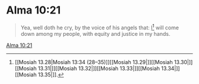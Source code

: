 # Alma 10:21

> Yea, well doth he cry, by the voice of his angels that: <u>I</u>[^a] will come down among my people, with equity and justice in my hands.

[Alma 10:21](https://www.churchofjesuschrist.org/study/scriptures/bofm/alma/10?lang=eng&id=p21#p21)


[^a]: [[Mosiah 13.28|Mosiah 13:34 (28–35)]][[Mosiah 13.29|]][[Mosiah 13.30|]][[Mosiah 13.31|]][[Mosiah 13.32|]][[Mosiah 13.33|]][[Mosiah 13.34|]][[Mosiah 13.35|]].  
